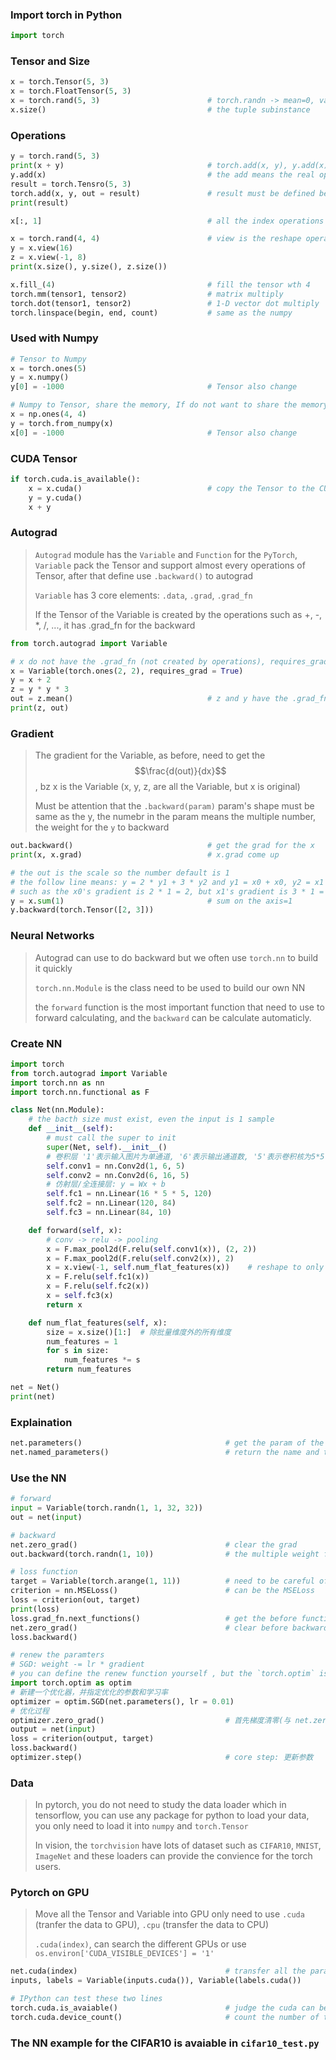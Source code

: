 ### Import torch in Python

```Python
import torch
```

### Tensor and Size

```python
x = torch.Tensor(5, 3)
x = torch.FloatTensor(5, 3)
x = torch.rand(5, 3)                        # torch.randn -> mean=0, var=1 , torch.rand uniform from [0, 1)
x.size()                                    # the tuple subinstance
```

### Operations

```python
y = torch.rand(5, 3)
print(x + y)                                # torch.add(x, y), y.add(x) do not change the Tensor y
y.add(x)                                    # the add means the real operations on the data itself
result = torch.Tensro(5, 3)
torch.add(x, y, out = result)               # result must be defined before
print(result)

x[:, 1]                                     # all the index operations same as the Numpy

x = torch.rand(4, 4)                        # view is the reshape operations in torch
y = x.view(16)
z = x.view(-1, 8)
print(x.size(), y.size(), z.size())  

x.fill_(4)                                  # fill the tensor wth 4
torch.mm(tensor1, tensor2)                  # matrix multiply
torch.dot(tensor1, tensor2)                 # 1-D vector dot multiply
torch.linspace(begin, end, count)           # same as the numpy
```

### Used with Numpy

```python
# Tensor to Numpy
x = torch.ones(5)
y = x.numpy()
y[0] = -1000                                # Tensor also change

# Numpy to Tensor, share the memory, If do not want to share the memory, can use torch.Tensor(ndarray)
x = np.ones(4, 4)
y = torch.from_numpy(x)
x[0] = -1000                                # Tensor also change
```

### CUDA Tensor

```python
if torch.cuda.is_available():
    x = x.cuda()                            # copy the Tensor to the CUDA 
    y = y.cuda()
    x + y
```

### Autograd

>`Autograd` module has the `Variable` and `Function` for the `PyTorch`, `Variable` pack the Tensor and support almost every operations of Tensor, after that define use `.backward()` to autograd
>
>`Variable` has 3 core elements: `.data`, `.grad`, `.grad_fn`
>
>If the Tensor of the Variable is created by the operations such as +, -, *, /, ..., it has .grad_fn for the backward

```python
from torch.autograd import Variable

# x do not have the .grad_fn (not created by operations), requires_grad decide whether the Variable in the compute graph to backforward
x = Variable(torch.ones(2, 2), requires_grad = True)    
y = x + 2
z = y * y * 3
out = z.mean()                              # z and y have the .grad_fn (created by operations)
print(z, out)
```

### Gradient

> The gradient for the Variable, as before, need to get the $$\frac{d(out)}{dx}$$, bz x is the Variable (x, y, z, are all the Variable, but x is original)
>
> Must be attention that the `.backward(param)` param's shape must be same as the y, the numebr in the param means the multiple number, the weight for the `y` to backward

```python
out.backward()                              # get the grad for the x
print(x, x.grad)                            # x.grad come up

# the out is the scale so the number default is 1
# the follow line means: y = 2 * y1 + 3 * y2 and y1 = x0 + x0, y2 = x1 + x1
# such as the x0's gradient is 2 * 1 = 2, but x1's gradient is 3 * 1 = 3
y = x.sum(1)                                # sum on the axis=1
y.backward(torch.Tensor([2, 3]))
```

### Neural Networks

> Autograd can use to do backward but we often use `torch.nn` to build it quickly
>
> `torch.nn.Module` is the class need to be used to build our own NN
>
> the `forward` function is the most important function that need to use to forward calculating, and the `backward` can be calculate automaticly.

### Create NN

```python
import torch
from torch.autograd import Variable
import torch.nn as nn
import torch.nn.functional as F

class Net(nn.Module):
    # the bacth size must exist, even the input is 1 sample
    def __init__(self):
        # must call the super to init 
        super(Net, self).__init__()
        # 卷积层 '1'表示输入图片为单通道, '6'表示输出通道数, '5'表示卷积核为5*5
        self.conv1 = nn.Conv2d(1, 6, 5)
    	self.conv2 = nn.Conv2d(6, 16, 5)
    	# 仿射层/全连接层: y = Wx + b
    	self.fc1 = nn.Linear(16 * 5 * 5, 120)
    	self.fc2 = nn.Linear(120, 84)
    	self.fc3 = nn.Linear(84, 10)

	def forward(self, x):
    	# conv -> relu -> pooling 
    	x = F.max_pool2d(F.relu(self.conv1(x)), (2, 2))
    	x = F.max_pool2d(F.relu(self.conv2(x)), 2)
   	 	x = x.view(-1, self.num_flat_features(x))    # reshape to only 2 dim (batch, squeeze for the Linear)
   		x = F.relu(self.fc1(x))
    	x = F.relu(self.fc2(x))
    	x = self.fc3(x)
    	return x

	def num_flat_features(self, x):
    	size = x.size()[1:]  # 除批量维度外的所有维度
    	num_features = 1
    	for s in size:
        	num_features *= s
    	return num_features

net = Net()
print(net)
```

### Explaination

```python
net.parameters()                                # get the param of the net
net.named_parameters()                          # return the name and the param
```

### Use the NN

```python
# forward
input = Variable(torch.randn(1, 1, 32, 32))
out = net(input)

# backward
net.zero_grad()                                 # clear the grad
out.backward(torch.randn(1, 10))                # the multiple weight for the gradient

# loss function
target = Variable(torch.arange(1, 11))          # need to be careful of the Tensor size and dtype
criterion = nn.MSELoss()                        # can be the MSELoss
loss = criterion(out, target)
print(loss)
loss.grad_fn.next_functions()                   # get the before functions
net.zero_grad()                                 # clear before backward
loss.backward()

# renew the paramters
# SGD: weight -= lr * gradient
# you can define the renew function yourself , but the `torch.optim` is accessed
import torch.optim as optim
# 新建一个优化器，并指定优化的参数和学习率
optimizer = optim.SGD(net.parameters(), lr = 0.01)   
# 优化过程
optimizer.zero_grad()                           # 首先梯度清零(与 net.zero_grad() 效果一样)
output = net(input)
loss = criterion(output, target)
loss.backward()
optimizer.step()                                # core step: 更新参数
```

### Data

> In pytorch, you do not need to study the data loader which in tensorflow, you can use any package for python to load your data, you only need to load it into `numpy` and `torch.Tensor`
>
> In vision, the `torchvision` have lots of dataset such as `CIFAR10`, `MNIST`, `ImageNet` and these loaders can provide the convience for the torch users.

### Pytorch on GPU

> Move all the Tensor and Variable into GPU only need to use `.cuda` (tranfer the data to GPU), `.cpu` (transfer the data to CPU)
>
> `.cuda(index)`, can search the different GPUs or use `os.environ['CUDA_VISIBLE_DEVICES'] = '1'`

```python
net.cuda(index)                                 # transfer all the parameters in the nn to the GPU Tensor
inputs, labels = Variable(inputs.cuda()), Variable(labels.cuda())

# IPython can test these two lines
torch.cuda.is_avaiable()                        # judge the cuda can be used on the computer
torch.cuda.device_count()                       # count the number of the GPU
```

### The NN example for the CIFAR10 is avaiable in `cifar10_test.py`

